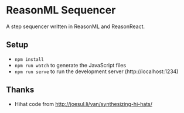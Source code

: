 # ReasonML Sequencer

A step sequencer written in ReasonML and ReasonReact.


## Setup

- `npm install`
- `npm run watch` to generate the JavaScript files
- `npm run serve` to run the development server (http://localhost:1234)


## Thanks

- Hihat code from http://joesul.li/van/synthesizing-hi-hats/
